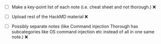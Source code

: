 - [ ] Make a key-point list of each note (i.e. cheat sheet and not thorough.) ❌
   
- [ ] Upload rest of the HackMD material ❌
  
- [ ] Possibly separate notes (like Command injection Thorough has subcategories like OS command injection etc instead of all in one same note.) ❌
